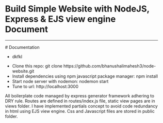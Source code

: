#   Build Simple Website with NodeJS, Express & EJS view engine Document
 <hr/>
#   Documentation 

- dkfkl
 <ul>
 <li>Clone this repo: git clone https://github.com/bhanushalimahesh3/node-website.git</li>
 <li>Install dependencies using npm javascript package manager: npm install</li>
 <li>Start node server with nodemon: nodemon start</li>
 <li>Tune to url: http://localhost:3000</li>
</ul>
All boilerplate code managed by express generator framework adhering to DRY rule. Routes are defined in routes/index.js file, static view pages are in views folder. I have implemented partials concept to avoid code redundancy in html using EJS view engine. Css and Javascript files are stored in public folder.
